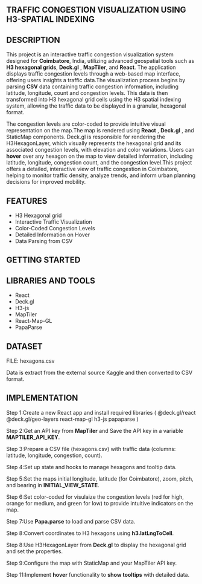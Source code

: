 ## TRAFFIC CONGESTION VISUALIZATION USING H3-SPATIAL INDEXING

## DESCRIPTION

This project is an interactive traffic congestion visualization system designed for **Coimbatore**, India, utilizing advanced geospatial tools such as **H3 hexagonal grids**, **Deck.gl** , **MapTiler**, and **React**. The application displays traffic congestion levels through a web-based map interface, offering users insights a traffic data.The visualization process begins by parsing **CSV** data containing traffic congestion information, including latitude, longitude, count and congestion levels. This data is then transformed into H3 hexagonal grid cells using the H3 spatial indexing system, allowing the traffic data to be displayed in a granular, hexagonal format. 

The congestion levels are color-coded to provide intuitive visual representation on the map.The map is rendered using **React** , **Deck.gl** , and StaticMap components. Deck.gl is responsible for rendering the H3HexagonLayer, which visually represents the hexagonal grid and its associated congestion levels, with elevation and color variations. Users can **hover** over any hexagon on the map to view detailed information, including latitude, longitude, congestion count, and the congestion level.This project offers a detailed, interactive view of traffic congestion in Coimbatore, helping to monitor traffic density, analyze trends, and inform urban planning decisions for improved mobility.


## FEATURES

- H3 Hexagonal grid
- Interactive Traffic Visualization
- Color-Coded Congestion Levels
- Detailed Information on Hover
- Data Parsing from CSV

## GETTING STARTED

## LIBRARIES AND TOOLS

- React
- Deck.gl
- H3-js
- MapTiler
- React-Map-GL
- PapaParse

## DATASET 

FILE: hexagons.csv

Data is extract from the external source Kaggle and then converted to CSV format.

## IMPLEMENTATION

Step 1:Create a new React app and install required libraries ( @deck.gl/react @deck.gl/geo-layers react-map-gl h3-js papaparse )

Step 2:Get an API key from **MapTiler** and Save the API key in a variable **MAPTILER_API_KEY**.

Step 3:Prepare a CSV file (hexagons.csv) with traffic data (columns: latitude, longitude, congestion, count).

Step 4:Set up state and hooks to manage hexagons and tooltip data.

Step 5:Set the maps initial longitude, latitude (for Coimbatore), zoom, pitch, and bearing in **INITIAL_VIEW_STATE**.

Step 6:Set color-coded for visulaize the congestion levels (red for high, orange for medium, and green for low) to provide intuitive indicators on the map.

Step 7:Use **Papa.parse** to load and parse CSV data.

Step 8:Convert coordinates to H3 hexagons using **h3.latLngToCell**.



Step 8:Use H3HexagonLayer from **Deck.gl** to display the hexagonal grid and set the properties.

Step 9:Configure the map with StaticMap and your MapTiler API key.

Step 11:Implement **hover** functionality to **show tooltips** with detailed data.



  
  

